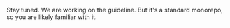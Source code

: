 Stay tuned. We are working on the guideline. But it's a standard monorepo, so you are likely familiar with it.
